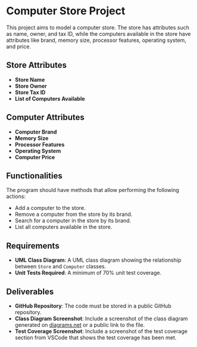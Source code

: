 # Computer Store Project

This project aims to model a computer store. The store has attributes such as name, owner, and tax ID, while the computers available in the store have attributes like brand, memory size, processor features, operating system, and price.

## Store Attributes
- **Store Name**
- **Store Owner**
- **Store Tax ID**
- **List of Computers Available**

## Computer Attributes
- **Computer Brand**
- **Memory Size**
- **Processor Features**
- **Operating System**
- **Computer Price**

## Functionalities
The program should have methods that allow performing the following actions:
- Add a computer to the store.
- Remove a computer from the store by its brand.
- Search for a computer in the store by its brand.
- List all computers available in the store.

## Requirements
- **UML Class Diagram**: A UML class diagram showing the relationship between `Store` and `Computer` classes.
- **Unit Tests Required**: A minimum of 70% unit test coverage.

## Deliverables
- **GitHub Repository**: The code must be stored in a public GitHub repository.
- **Class Diagram Screenshot**: Include a screenshot of the class diagram generated on [diagrams.net](https://www.diagrams.net) or a public link to the file.
- **Test Coverage Screenshot**: Include a screenshot of the test coverage section from VSCode that shows the test coverage has been met.


